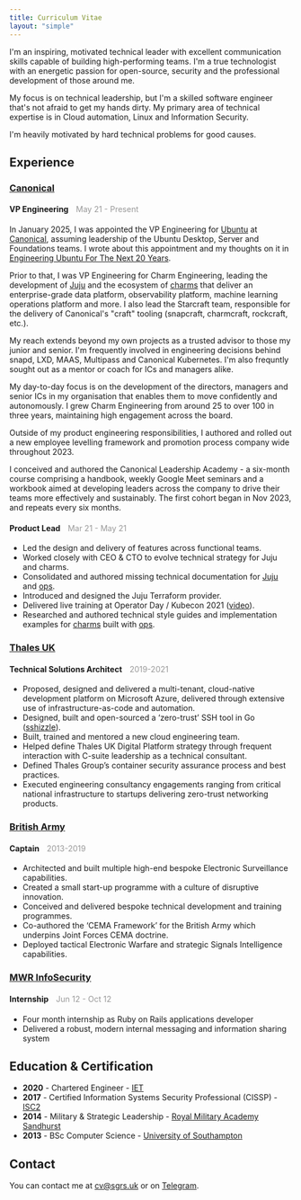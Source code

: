 ```yaml
---
title: Curriculum Vitae
layout: "simple"
---
```


I'm an inspiring, motivated technical leader with excellent communication skills capable of
building high-performing teams. I'm a true technologist with an energetic passion for open-source,
security and the professional development of those around me.

My focus is on technical leadership, but I'm a skilled software engineer that's not afraid to get
my hands dirty. My primary area of technical expertise is in Cloud automation, Linux and
Information Security.

I'm heavily motivated by hard technical problems for good causes.

## Experience

### [Canonical]

#### VP Engineering <span style="color:#999; margin-left: 10px; font-weight: 400;">May 21 - Present</span>

In January 2025, I was appointed the VP Engineering for [Ubuntu] at [Canonical], assuming
leadership of the Ubuntu Desktop, Server and Foundations teams. I wrote about this appointment and
my thoughts on it in [Engineering Ubuntu For The Next 20 Years].

Prior to that, I was VP Engineering for Charm Engineering, leading the development of [Juju] and
the ecosystem of [charms] that deliver an enterprise-grade data platform, observability platform,
machine learning operations platform and more. I also lead the Starcraft team, responsible for the
delivery of Canonical's "craft" tooling (snapcraft, charmcraft, rockcraft, etc.).

My reach extends beyond my own projects as a trusted advisor to those my junior and
senior. I'm frequently involved in engineering decisions behind snapd, LXD, MAAS, Multipass and
Canonical Kubernetes. I'm also frequntly sought out as a mentor or coach for ICs and managers alike.

My day-to-day focus is on the development of the directors, managers and senior ICs in my
organisation that enables them to move confidently and autonomously. I grew Charm Engineering from
around 25 to over 100 in three years, maintaining high engagement across the board.

Outside of my product engineering responsibilities, I authored and rolled out a new employee
levelling framework and promotion process company wide throughout 2023.

I conceived and authored the Canonical Leadership Academy - a six-month course comprising a
handbook, weekly Google Meet seminars and a workbook aimed at developing leaders across the company
to drive their teams more effectively and sustainably. The first cohort began in Nov 2023, and
repeats every six months.

#### Product Lead <span style="color:#999; margin-left: 10px; font-weight: 400;">Mar 21 - May 21</span>

- Led the design and delivery of features across functional teams.
- Worked closely with CEO & CTO to evolve technical strategy for Juju and charms.
- Consolidated and authored missing technical documentation for [Juju] and [ops].
- Introduced and designed the Juju Terraform provider.
- Delivered live training at Operator Day / Kubecon 2021
  ([video](https://www.youtube.com/watch?v=yxeJX2WRYjg)).
- Researched and authored technical style guides and implementation examples for [charms] built
  with [ops].

### [Thales UK]

#### Technical Solutions Architect <span style="color:#999; margin-left: 10px; font-weight: 400;">2019-2021</span>

- Proposed, designed and delivered a multi-tenant, cloud-native development platform on Microsoft
  Azure, delivered through extensive use of infrastructure-as-code and automation.
- Designed, built and open-sourced a ‘zero-trust’ SSH tool in Go ([sshizzle]).
- Built, trained and mentored a new cloud engineering team.
- Helped define Thales UK Digital Platform strategy through frequent interaction with C-suite
  leadership as a technical consultant.
- Defined Thales Group’s container security assurance process and best practices.
- Executed engineering consultancy engagements ranging from critical national infrastructure to
  startups delivering zero-trust networking products.

### [British Army]

#### Captain <span style="color:#999; margin-left: 10px; font-weight: 400;">2013-2019</span>

- Architected and built multiple high-end bespoke Electronic Surveillance capabilities.
- Created a small start-up programme with a culture of disruptive innovation.
- Conceived and delivered bespoke technical development and training programmes.
- Co-authored the ‘CEMA Framework’ for the British Army which underpins Joint Forces CEMA doctrine.
- Deployed tactical Electronic Warfare and strategic Signals Intelligence capabilities.

### [MWR InfoSecurity]

#### Internship <span style="color:#999; margin-left: 10px; font-weight: 400;">Jun 12 - Oct 12</span>

- Four month internship as Ruby on Rails applications developer
- Delivered a robust, modern internal messaging and information sharing system

## Education & Certification

- **2020** - Chartered Engineer - [IET]
- **2017** - Certified Information Systems Security Professional (CISSP) - [ISC2]
- **2014** - Military & Strategic Leadership - [Royal Military Academy Sandhurst]
- **2013** - BSc Computer Science - [University of Southampton]

## Contact

You can contact me at [cv@sgrs.uk](mailto:cv@sgrs.uk) or on [Telegram](https://t.me/jnsgruk).

[Canonical]: https://canonical.com
[ops]: https://github.com/canonical/operator
[Juju]: https://juju.is
[charms]: https://charmhub.io
[University of Southampton]: https://www.southampton.ac.uk/about/faculties-schools-departments/school-of-electronics-and-computer-science
[Royal Military Academy Sandhurst]: https://www.army.mod.uk/who-we-are/our-schools-and-colleges/rma-sandhurst/
[Royal Corps of Signals]: https://www.army.mod.uk/who-we-are/corps-regiments-and-units/royal-corps-of-signals/
[Thales UK]: https://www.thalesgroup.com/en/countries/europe/thales-united-kingdom
[British Army]: https://www.army.mod.uk/
[sshizzle]: https://www.linkedin.com/pulse/zero-trust-ssh-microsoft-azure-jon-seager/
[MWR InfoSecurity]: https://www.linkedin.com/company/mwr-infosecurity
[ISC2]: https://www.isc2.org/certifications/cissp
[IET]: https://www.theiet.org/career/professional-registration/chartered-engineer/
[Ubuntu]: https://ubuntu.com
[Engineering Ubuntu For The Next 20 Years]: https://jnsgr.uk/2025/02/engineering-ubuntu-for-the-next-20-years/
